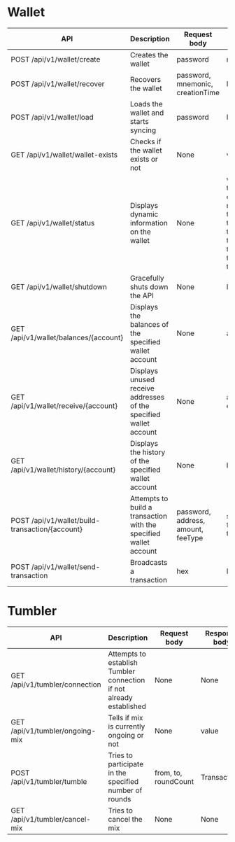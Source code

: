 # Wallet

|API | Description    | Request body    | Response body   |
|--- | ---- | ---- | ---- |
|POST /api/v1/wallet/create  | Creates the wallet | password | mnemonic, creationTime |
|POST /api/v1/wallet/recover  | Recovers the wallet | password, mnemonic, creationTime | None |
|POST /api/v1/wallet/load | Loads the wallet and starts syncing | password  | None |
|GET /api/v1/wallet/wallet-exists | Checks if the wallet exists or not | None  | value |
|GET /api/v1/wallet/status | Displays dynamic information on the wallet | None  | walletState, headerHeight, trackingHeight, connectedNodeCount, memPoolTransactionCount, torState, isTumblerOnline, tumblerDenomination, tumblerAnonymitySet, tumblerNumberOfPeers, tumblerFeePerRound, tumblerWaitedInInputRegistration, tumblerPhase, changeBump |
|GET /api/v1/wallet/shutdown | Gracefully shuts down the API | None  | None |
|GET /api/v1/wallet/balances/{account} | Displays the balances of the specified wallet account | None  | available, incoming |
|GET /api/v1/wallet/receive/{account} | Displays unused receive addresses of the specified wallet account | None  | addresses[], traditionalAddress, extPubKey |
|GET /api/v1/wallet/history/{account} | Displays the history of the specified wallet account | None  | history[] |
|POST /api/v1/wallet/build-transaction/{account} | Attempts to build a transaction with the specified wallet account | password, address, amount, feeType  | spendsUnconfirmed, fee, feePercentOfSent, hex, transaction |
|POST /api/v1/wallet/send-transaction | Broadcasts a transaction | hex  | None |

# Tumbler

|API | Description    | Request body    | Response body   |
|--- | ---- | ---- | ---- |
|GET /api/v1/tumbler/connection | Attempts to establish Tumbler connection if not already established | None | None |
|GET /api/v1/tumbler/ongoing-mix | Tells if mix is currently ongoing or not | None | value |
|POST /api/v1/tumbler/tumble | Tries to participate in the specified number of rounds | from, to, roundCount | Transactions |
|GET /api/v1/tumbler/cancel-mix | Tries to cancel the mix | None | None |
